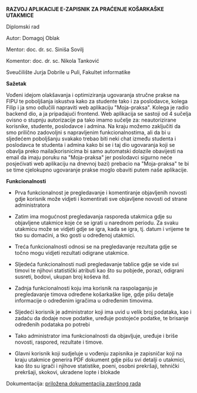 
<b>RAZVOJ APLIKACIJE E-ZAPISNIK ZA PRAĆENJE KOŠARKAŠKE UTAKMICE</b>

Diplomski rad

Autor: Domagoj Oblak

Mentor: doc. dr. sc. Siniša Sovilj

Komentor: doc. dr. sc. Nikola Tanković

Sveučilište Jurja Dobrile u Puli, Fakultet informatike




<b>Sažetak</b>
<p>
Vođeni idejom olakšavanja i optimiziranja ugovaranja stručne prakse na FIPU te poboljšanja iskustva kako za studente tako i za poslodavce, kolega Filip i ja smo odlučili napraviti web aplikaciju "Moja-praksa". Kolega je radio backend dio, a ja pripadajući frontend. Web aplikacija se sastoji od 4 sučelja ovisno o stupnju autorizacije pa tako imamo sučelje za: neautorizirane korisnike, studente, poslodavce i admina. Na kraju možemo zaključiti da smo prilično zadovoljni s napravljenim funkcionalnostima, ali da bi u sljedećem poboljšanju svakako trebao biti neki chat između studenta i poslodavca te studenta i admina kako bi se i taj dio ugovaranja koji se obavlja preko maila(korisnicima bi samo automatski dolazile obavijesti na email da imaju poruku na "Moja-praksa" jer poslodavci sigurno neće posjećivati web aplikaciju na dnevnoj bazi) prebacio na "Moja-praksa" te bi se time cjelokupno ugovaranje prakse moglo obaviti putem naše aplikacije.
</p>



<b>Funkcionalnosti</b>
- Prva funkcionalnost je pregledavanje i komentiranje objavljenih novosti gdje korisnik može vidjeti i komentirati sve objavljene novosti od strane administratora
- Zatim ima mogućnost pregledavanja rasporeda utakmica gdje su objavljene utakmice koje će se igrati u narednom periodu. Za svaku utakmicu može se vidjeti gdje se igra, kada se igra, tj. datum i vrijeme te tko su domaćini, a tko gosti u određenoj utakmici. 
- Treća funkcionalnosti odnosi se na pregledavanje rezultata gdje se točno mogu vidjeti rezultati odigrane utakmice.
- Sljedeća funkcionalnosti nudi pregledavanje tablice gdje se vide svi timovi te njihovi statistički atributi kao što su pobjede, porazi, odigrani susreti, bodovi, ukupan broj koševa itd.
- Zadnja funkcionalnosti koju ima korisnik na raspolaganju je pregledavanje timova određene košarkaške lige, gdje pišu detalje informacije o određenim igračima u određenim timovima.

- Sljedeći korisnik je administrator koji ima uvid u velik broj podataka, kao i zadaću da dodaje nove podatke, uređuje postojeće podatke, te brisanje određenih podataka po potrebi
- Tako administrator ima funkcionalnosti da objavljuje, uređuje i briše novosti, raspored, rezultate i timove. 

- Glavni korisnik koji sudjeluje u vođenju zapisnika je zapisničar koji na kraju utakmice generira PDF dokument gdje pišu svi detalji o utakmici, kao što su igrači i njihove statistike, poeni, osobni prekršaji, tehnički prekršaji, skokovi, ukradene lopte i blokade


Dokumentacija: [priložena dokumentacija završnog rada](https://github.com/mstjepan28/moja_praksa_frontend/blob/master/STJEPAN%20MARKOV%C4%8CI%C4%86%20-%20RAZVOJ%20WEB%20PLATFORME%20ZA%20UGOVARANJE%20STRU%C4%8CNE%20PRAKSE%20-%20FRONTEND.pdf)
